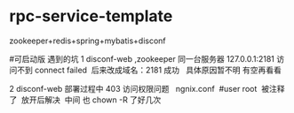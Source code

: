 # rpc-service-template
zookeeper+redis+spring+mybatis+disconf

#可启动版 遇到的坑
1 disconf-web ,zookeeper 同一台服务器 127.0.0.1:2181 访问不到 connect failed  后来改成域名：2181 成功   具体原因暂不明 有空再看看

2 disconf-web 部署过程中  403 访问权限问题    ngnix.conf  #user root  被注释了  放开后解决  中间 也 chown -R 了好几次


